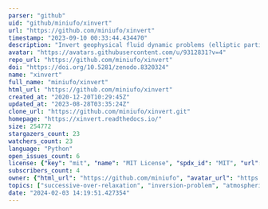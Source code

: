 ```yaml
---
parser: "github"
uid: "github/miniufo/xinvert"
url: "https://github.com/miniufo/xinvert"
timestamp: "2023-09-10 00:33:44.434470"
description: "Invert geophysical fluid dynamic problems (elliptic partial differential equations) using SOR iteration method."
avatar: "https://avatars.githubusercontent.com/u/9312831?v=4"
repo_url: "https://github.com/miniufo/xinvert"
doi: "https://doi.org/10.5281/zenodo.8320324"
name: "xinvert"
full_name: "miniufo/xinvert"
html_url: "https://github.com/miniufo/xinvert"
created_at: "2020-12-20T10:29:45Z"
updated_at: "2023-08-28T03:35:24Z"
clone_url: "https://github.com/miniufo/xinvert.git"
homepage: "https://xinvert.readthedocs.io/"
size: 254772
stargazers_count: 23
watchers_count: 23
language: "Python"
open_issues_count: 6
license: {"key": "mit", "name": "MIT License", "spdx_id": "MIT", "url": "https://api.github.com/licenses/mit", "node_id": "MDc6TGljZW5zZTEz"}
subscribers_count: 4
owner: {"html_url": "https://github.com/miniufo", "avatar_url": "https://avatars.githubusercontent.com/u/9312831?v=4", "login": "miniufo", "type": "User"}
topics: ["successive-over-relaxation", "inversion-problem", "atmospheric-science", "oceanography", "meteorology", "omega-equation", "gill-matsuno-model", "munk-stommel", "wind-driven-circulation", "eliassen-model", "pv-inversion", "streamfunction", "velocity-potential", "geophysical-fluid-dynamics", "poisson-equation"]
date: "2024-02-03 14:19:51.427354"
---
```

